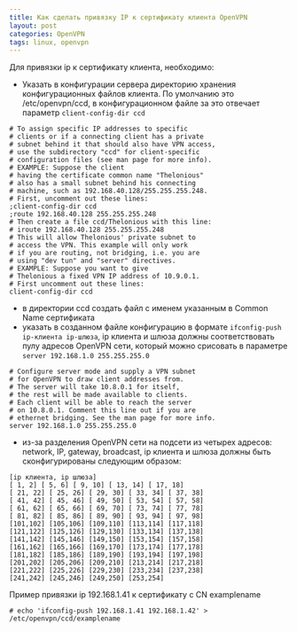 ```yaml
---
title: Как сделать привязку IP к сертификату клиента OpenVPN
layout: post
categories: OpenVPN
tags: linux, openvpn
---
```


Для привязки ip к сертификату клиента, необходимо:

* Указать в конфигурации сервера директорию хранения конфигурационных файлов клиента. По умолчанию это /etc/openvpn/ccd,  в конфигурационном файле за это отвечает параметр `client-config-dir ccd`

```
# To assign specific IP addresses to specific
# clients or if a connecting client has a private
# subnet behind it that should also have VPN access,
# use the subdirectory "ccd" for client-specific
# configuration files (see man page for more info).
# EXAMPLE: Suppose the client
# having the certificate common name "Thelonious"
# also has a small subnet behind his connecting
# machine, such as 192.168.40.128/255.255.255.248.
# First, uncomment out these lines:
;client-config-dir ccd
;route 192.168.40.128 255.255.255.248
# Then create a file ccd/Thelonious with this line:
# iroute 192.168.40.128 255.255.255.248
# This will allow Thelonious' private subnet to
# access the VPN. This example will only work
# if you are routing, not bridging, i.e. you are
# using "dev tun" and "server" directives.
# EXAMPLE: Suppose you want to give
# Thelonious a fixed VPN IP address of 10.9.0.1.
# First uncomment out these lines:
client-config-dir ccd
```

* в директории ccd создать файл с именем указанным в Common Name сертификата
* указать в созданном файле конфигурацию в формате `ifconfig-push ip-клиента ip-шлюза`, ip клиента и шлюза должны соответствовать пулу адресов OpenVPN сети, который можно срисовать в параметре `server 192.168.1.0 255.255.255.0`

```
# Configure server mode and supply a VPN subnet
# for OpenVPN to draw client addresses from.
# The server will take 10.8.0.1 for itself,
# the rest will be made available to clients.
# Each client will be able to reach the server
# on 10.8.0.1. Comment this line out if you are
# ethernet bridging. See the man page for more info.
server 192.168.1.0 255.255.255.0
```

* из-за разделения OpenVPN сети на подсети из четырех адресов: network, IP, gateway, broadcast, ip клиента и шлюза должны быть сконфигурированы следующим образом:

```
[ip клиента, ip шлюза]
[ 1, 2] [ 5, 6] [ 9, 10] [ 13, 14] [ 17, 18]
[ 21, 22] [ 25, 26] [ 29, 30] [ 33, 34] [ 37, 38]
[ 41, 42] [ 45, 46] [ 49, 50] [ 53, 54] [ 57, 58]
[ 61, 62] [ 65, 66] [ 69, 70] [ 73, 74] [ 77, 78]
[ 81, 82] [ 85, 86] [ 89, 90] [ 93, 94] [ 97, 98]
[101,102] [105,106] [109,110] [113,114] [117,118]
[121,122] [125,126] [129,130] [133,134] [137,138]
[141,142] [145,146] [149,150] [153,154] [157,158]
[161,162] [165,166] [169,170] [173,174] [177,178]
[181,182] [185,186] [189,190] [193,194] [197,198]
[201,202] [205,206] [209,210] [213,214] [217,218]
[221,222] [225,226] [229,230] [233,234] [237,238]
[241,242] [245,246] [249,250] [253,254]
```

Пример привязки ip 192.168.1.41 к сертификату с CN examplename

```
# echo 'ifconfig-push 192.168.1.41 192.168.1.42' > /etc/openvpn/ccd/examplename
```